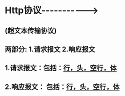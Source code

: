 # Http协议----------->

## 		(超文本传输协议)



## 				两部分: 1.请求报文 2.响应报文

## 				 			 1.请求报文：包括：<u>行，头，空行，体</u>

  												

##                        								  2.响应报文：  包括：<u>行，头，空行，体</u>

